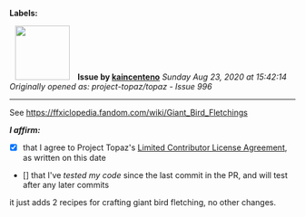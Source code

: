 **Labels:**



<a href="https://github.com/kaincenteno"><img src="https://avatars3.githubusercontent.com/u/26943220?v=4" width="96" height="96" hspace="10"></img></a> **Issue by [kaincenteno](https://github.com/kaincenteno)**
_Sunday Aug 23, 2020 at 15:42:14_
_Originally opened as: project-topaz/topaz - Issue 996_

----

See https://ffxiclopedia.fandom.com/wiki/Giant_Bird_Fletchings

<!-- place 'x' mark between square [] brackets to affirm: -->
**_I affirm:_**
- [x] that I agree to Project Topaz's [Limited Contributor License Agreement](http://project-topaz.com/blob/release/CONTRIBUTOR_AGREEMENT.md), as written on this date
- [] that I've _tested my code_ since the last commit in the PR, and will test after any later commits

it just adds 2 recipes for crafting giant bird fletching, no other changes.
